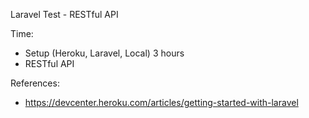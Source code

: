 

Laravel Test - RESTful API



Time:
 * Setup (Heroku, Laravel, Local)		3 hours
 * RESTful API


References:
 * https://devcenter.heroku.com/articles/getting-started-with-laravel
